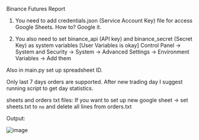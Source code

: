Binance Futures Report

1. You need to add credentials.json (Service Account Key) file for access Google Sheets. 
How to? Google it.

2. You also need to set binance_api (API key) and binance_secret (Secret Key) as system variables [User Variables is okay]
Control Panel -> System and Security -> System -> Advanced Settings -> Environment Variables -> Add them

Also in main.py set up spreadsheet ID.

Only last 7 days orders are supported. 
After new trading day I suggest running script to get day statistics.

sheets and orders txt files:
If you want to set up new google sheet -> set sheets.txt to `no` and delete all lines from orders.txt

Output: 

![image](https://user-images.githubusercontent.com/63478397/128729721-07a4d298-d849-48be-9d42-fa50dc43ab0c.png)
